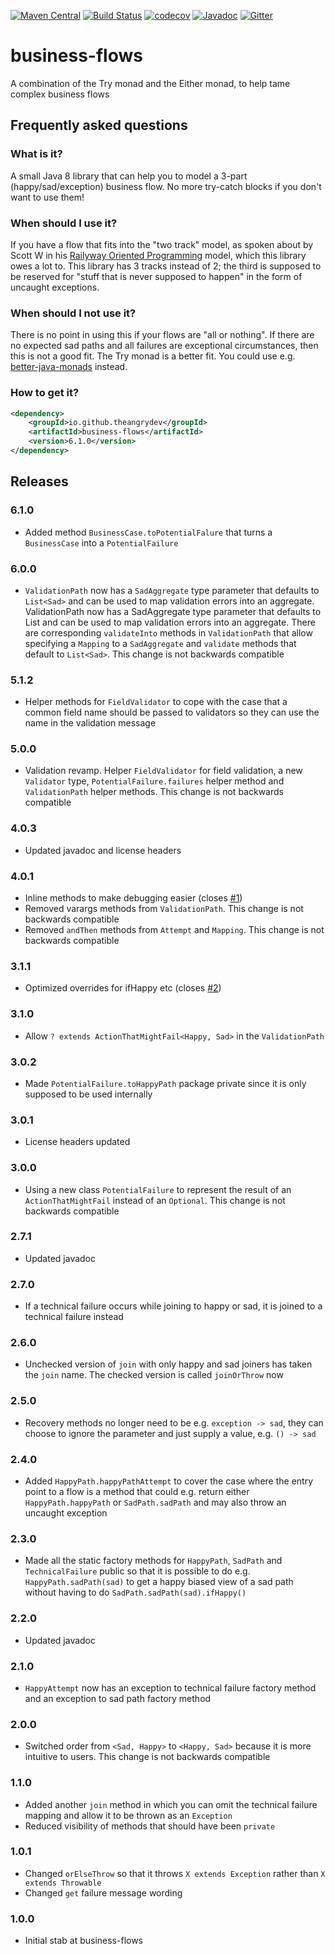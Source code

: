 [![Maven Central](https://maven-badges.herokuapp.com/maven-central/io.github.theangrydev/business-flows/badge.svg?style=flat)](https://maven-badges.herokuapp.com/maven-central/io.github.theangrydev/business-flows)
[![Build Status](https://travis-ci.org/theangrydev/business-flows.svg?branch=master)](https://travis-ci.org/theangrydev/business-flows)
[![codecov](https://codecov.io/gh/theangrydev/business-flows/branch/master/graph/badge.svg)](https://codecov.io/gh/theangrydev/business-flows)
[![Javadoc](http://javadoc-badge.appspot.com/io.github.theangrydev/business-flows.svg?label=javadoc)](http://javadoc-badge.appspot.com/io.github.theangrydev/business-flows)
[![Gitter](https://badges.gitter.im/business-flows/Lobby.svg)](https://gitter.im/business-flows/Lobby?utm_source=badge&utm_medium=badge&utm_campaign=pr-badge)

# business-flows
A combination of the Try monad and the Either monad, to help tame complex business flows

## Frequently asked questions
### What is it?
A small Java 8 library that can help you to model a 3-part (happy/sad/exception) business flow. No more try-catch blocks if you don't want to use them!

### When should I use it?
If you have a flow that fits into the "two track" model, as spoken about by Scott W in his [Railyway Oriented Programming](https://fsharpforfunandprofit.com/rop) model, which this library owes a lot to. This library has 3 tracks instead of 2; the third is supposed to be reserved for "stuff that is never supposed to happen" in the form of uncaught exceptions.

### When should I not use it?
There is no point in using this if your flows are "all or nothing". If there are no expected sad paths and all failures are exceptional circumstances, then this is not a good fit. The Try monad is a better fit. You could use e.g. [better-java-monads](https://github.com/jasongoodwin/better-java-monads/blob/master/src/main/java/com/jasongoodwin/monads/Try.java) instead.

### How to get it?
```xml
<dependency>
    <groupId>io.github.theangrydev</groupId>
    <artifactId>business-flows</artifactId>
    <version>6.1.0</version>
</dependency>
```

## Releases
### 6.1.0
* Added method `BusinessCase.toPotentialFalure` that turns a `BusinessCase` into a `PotentialFailure`

### 6.0.0
* `ValidationPath` now has a `SadAggregate` type parameter that defaults to `List<Sad>` and can be used to map validation errors into an aggregate. ValidationPath now has a SadAggregate type parameter that defaults to List<Sad> and can be used to map validation errors into an aggregate. There are corresponding `validateInto` methods in `ValidationPath` that allow specifying a `Mapping` to a `SadAggregate` and `validate` methods that default to `List<Sad>`. This change is not backwards compatible

### 5.1.2
* Helper methods for `FieldValidator` to cope with the case that a common field name should be passed to validators so they can use the name in the validation message

### 5.0.0
* Validation revamp. Helper `FieldValidator` for field validation, a new `Validator` type, `PotentialFailure.failures` helper method and `ValidationPath` helper methods. This change is not backwards compatible

### 4.0.3
* Updated javadoc and license headers

### 4.0.1
* Inline methods to make debugging easier (closes [#1](https://github.com/theangrydev/business-flows/issues/2))
* Removed varargs methods from `ValidationPath`. This change is not backwards compatible
* Removed `andThen` methods from `Attempt` and `Mapping`. This change is not backwards compatible

### 3.1.1
* Optimized overrides for ifHappy etc (closes [#2](https://github.com/theangrydev/business-flows/issues/2))

### 3.1.0
* Allow `? extends ActionThatMightFail<Happy, Sad>` in the `ValidationPath`

### 3.0.2
* Made `PotentialFailure.toHappyPath` package private since it is only supposed to be used internally

### 3.0.1
* License headers updated

### 3.0.0
* Using a new class `PotentialFailure` to represent the result of an `ActionThatMightFail` instead of an `Optional`. This change is not backwards compatible 

### 2.7.1
* Updated javadoc

### 2.7.0
* If a technical failure occurs while joining to happy or sad, it is joined to a technical failure instead

### 2.6.0
* Unchecked version of `join` with only happy and sad joiners has taken the `join` name. The checked version is called `joinOrThrow` now

### 2.5.0
* Recovery methods no longer need to be e.g. `exception -> sad`, they can choose to ignore the parameter and just supply a value, e.g. `() -> sad`

### 2.4.0
* Added `HappyPath.happyPathAttempt` to cover the case where the entry point to a flow is a method that could e.g. return either `HappyPath.happyPath` or `SadPath.sadPath` and may also throw an uncaught exception

### 2.3.0
* Made all the static factory methods for `HappyPath`, `SadPath` and `TechnicalFailure` public so that it is possible to do e.g. `HappyPath.sadPath(sad)` to get a happy biased view of a sad path without having to do `SadPath.sadPath(sad).ifHappy()`

### 2.2.0
* Updated javadoc

### 2.1.0
* `HappyAttempt` now has an exception to technical failure factory method and an exception to sad path factory method

### 2.0.0
* Switched order from `<Sad, Happy>` to `<Happy, Sad>` because it is more intuitive to users. This change is not backwards compatible

### 1.1.0
* Added another `join` method in which you can omit the technical failure mapping and allow it to be thrown as an `Exception`
* Reduced visibility of methods that should have been `private`

### 1.0.1
* Changed `orElseThrow` so that it throws `X extends Exception` rather than `X extends Throwable`
* Changed `get` failure message wording

### 1.0.0
* Initial stab at business-flows
